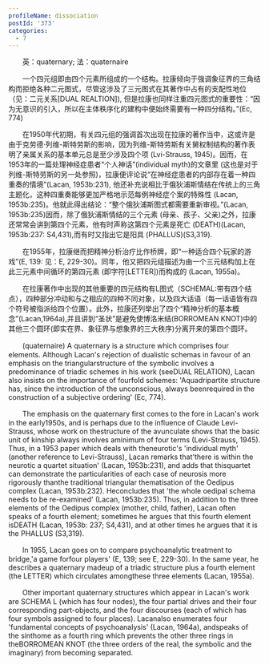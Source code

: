 ```yaml
---
profileName: dissociation
postId: '373'
categories:
  - 7
---
```

‌‌‌‌　　英：quaternary; 法：quaternaire


‌‌‌‌　　一个四元组即由四个元素所组成的一个结构。拉康倾向于强调象征界的三角结构而拒绝各种二元图式，尽管这涉及了三元图式在其著作中占有的支配性地位（见：二元关系[DUAL REALTION]), 但是拉康也同样注重四元图式的重要性：“因为无意识的引入，所以在主体秩序化的建构中便始终需要有一种四分结构。”(Ec, 774)

‌‌‌‌　　在1950年代初期，有关四元组的强调首次出现在拉康的著作当中，这或许是由于克劳德·列维-斯特劳斯的影响，因为列维-斯特劳斯有关舅权制结构的著作表明了亲属关系的基本单元总是至少涉及四个项 (Lvi-Strauss, 1945)。因而，在1953年的一篇处理神经症患者“个人神话”(individual myth)的文章里 (这也是对于列维-斯特劳斯的另一处参照)，拉康便评论说“在神经症患者的内部存在着一种四重奏的情境”(Lacan, 1953b:231), 他还补充说相比于俄狄浦斯情结在传统上的三角主题化，这种四重奏能够更加严格地示范每例神经症个案的特殊性 (Lacan, 1953b:235)。他就此得出结论：“整个俄狄浦斯图式都需要重新审视。”(Lacan, 1953b:235)因而，除了俄狄浦斯情结的三个元素 (母亲、孩子、父亲)之外，拉康还常常会讲到第四个元素，他有时声称这第四个元素是死亡 (DEATH)(Lacan, 1953b:237: S4,431),而有时又指出它是阳具 (PHALLUS)(S3,319).

‌‌‌‌　　在1955年，拉康继而把精神分析治疗比作桥牌，即“一种适合四个玩家的游戏”(E, 139: 见：E, 229-30)。同年，他又把四元组描述为由一个三元结构加上在此三元素中间循环的第四元素 (即字符[LETTER])而构成的 (Lacan, 1955a)。

‌‌‌‌　　在拉康著作中出现的其他重要的四元结构有L图式（SCHEMAL:带有四个结点），四种部分冲动和与之相应的四种不同对象，以及四大话语（每一话语皆有四个符号被指派给四个位置）。此外，拉康还列举出了四个“精神分析的基本概念”(Lacan,1964a),并且讲到“圣状”是避免使博洛米结(BORROMEAN KNOT)中的其他三个圆环(即实在界、象征界与想象界的三大秩序)分离开来的第四个圆环。


‌‌‌‌　　(quaternaire) A quaternary is a structure which comprises four elements. Although Lacan's rejection of dualistic schemas in favour of an emphasis on the triangularstructure of the symbolic involves a predominance of triadic schemes in his work (seeDUAL RELATION), Lacan also insists on the importance of fourfold schemes: 'Aquadripartite structure has, since the introduction of the unconscious, always beenrequired in the construction of a subjective ordering' (Ec, 774).

‌‌‌‌　　The emphasis on the quaternary first comes to the fore in Lacan's work in the early1950s, and is perhaps due to the influence of Claude Levi-Strauss, whose work on thestructure of the avunculate shows that the basic unit of kinship always involves aminimum of four terms (Levi-Strauss, 1945). Thus, in a 1953 paper which deals with theneurotic's 'individual myth' (another reference to Levi-Strauss), Lacan remarks that'there is within the neurotic a quartet situation' (Lacan, 1953b:231), and adds that thisquartet can demonstrate the particularities of each case of neurosis more rigorously thanthe traditional triangular thematisation of the Oedipus complex (Lacan, 1953b:232). Heconcludes that 'the whole oedipal schema needs to be re-examined' (Lacan, 1953b:235). Thus, in addition to the three elements of the Oedipus complex (mother, child, father), Lacan often speaks of a fourth element; sometimes he argues that this fourth element isDEATH (Lacan, 1953b: 237; S4,431), and at other times he argues that it is the PHALLUS (S3,319).

‌‌‌‌　　In 1955, Lacan goes on to compare psychoanalytic treatment to bridge,'a game forfour players' (E, 139; see E, 229-30). In the same year, he describes a quaternary madeup of a triadic structure plus a fourth element (the LETTER) which circulates amongthese three elements (Lacan, 1955a).

‌‌‌‌　　Other important quaternary structures which appear in Lacan's work are SCHEMA L (which has four nodes), the four partial drives and their four corresponding part-objects, and the four discourses (each of which has four symbols assigned to four places). Lacanalso enumerates four 'fundamental concepts of psychoanalysis' (Lacan, 1964a), andspeaks of the sinthome as a fourth ring which prevents the other three rings in theBORROMEAN KNOT (the three orders of the real, the symbolic and the imaginary) from becoming separated.

